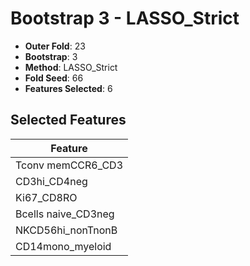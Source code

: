 # Bootstrap 3 - LASSO_Strict

- **Outer Fold**: 23
- **Bootstrap**: 3
- **Method**: LASSO_Strict
- **Fold Seed**: 66
- **Features Selected**: 6

## Selected Features

| Feature |
|---------|
| Tconv memCCR6_CD3 |
| CD3hi_CD4neg |
| Ki67_CD8RO |
| Bcells naive_CD3neg |
| NKCD56hi_nonTnonB |
| CD14mono_myeloid |
